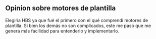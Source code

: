 ## Opinion sobre motores de plantilla

Elegiría HBS ya que fué el primero con el qué comprendí motores de plantilla. Si bien los demás no son complicados, este me pasó que me genera más facilidad para entenderlo y implementarlo. 
